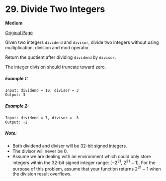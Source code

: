 # 29. Divide Two Integers

**Medium**

[Original Page](https://leetcode.com/problems/divide-two-integers/)

Given two integers `dividend` and `divisor`, divide two integers without using multiplication, division and mod operator.

Return the quotient after dividing `dividend` by `divisor`.

The integer division should truncate toward zero.

##### Example 1:
```
Input: dividend = 10, divisor = 3
Output: 3
```

##### Example 2: 
```
Input: dividend = 7, divisor = -3
Output: -2
```

##### Note:
- Both dividend and divisor will be 32-bit signed integers.
- The divisor will never be 0.
- Assume we are dealing with an environment which could only store integers within the 32-bit signed integer range: [−2<sup>31</sup>,  2<sup>31</sup> − 1]. For the purpose of this problem, assume that your function returns 2<sup>31</sup> − 1 when the division result overflows.
